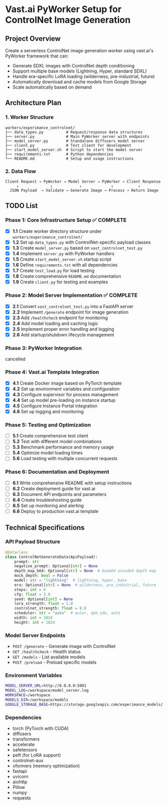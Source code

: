 # Vast.ai PyWorker Setup for ControlNet Image Generation

## Project Overview
Create a serverless ControlNet image generation worker using vast.ai's PyWorker framework that can:
- Generate SDXL images with ControlNet depth conditioning
- Support multiple base models (Lightning, Hyper, standard SDXL)
- Handle era-specific LoRA loading (wilderness, pre-industrial, future)
- Automatically download and cache models from Google Storage
- Scale automatically based on demand

## Architecture Plan

### 1. Worker Structure
```
workers/experimance_controlnet/
├── data_types.py          # Request/response data structures
├── server.py              # Main PyWorker server with endpoints
├── model_server.py        # Standalone diffusers model server
├── client.py              # Test client for development
├── start_model_server.sh  # Script to start the model server
├── requirements.txt       # Python dependencies
└── README.md              # Setup and usage instructions
```

### 2. Data Flow
```
Client Request → PyWorker → Model Server → PyWorker → Client Response
     ↓              ↓            ↓             ↓           ↓
  JSON Payload  → Validate → Generate Image → Process → Return Image
```

## TODO List

### Phase 1: Core Infrastructure Setup ✅ COMPLETE
- [x] **1.1** Create worker directory structure under `workers/experimance_controlnet/`
- [x] **1.2** Set up `data_types.py` with ControlNet-specific payload classes
- [x] **1.3** Create `model_server.py` based on `vast_controlnet_test.py`
- [x] **1.4** Implement `server.py` with PyWorker handlers
- [x] **1.5** Create `start_model_server.sh` startup script
- [x] **1.6** Define `requirements.txt` with all dependencies
- [x] **1.7** Create `test_load.py` for load testing
- [x] **1.8** Create comprehensive `README.md` documentation
- [x] **1.9** Create `client.py` for testing and examples

### Phase 2: Model Server Implementation ✅ COMPLETE
- [x] **2.1** Convert `vast_controlnet_test.py` into a FastAPI server
- [x] **2.2** Implement `/generate` endpoint for image generation
- [x] **2.3** Add `/healthcheck` endpoint for monitoring
- [x] **2.4** Add model loading and caching logic
- [x] **2.5** Implement proper error handling and logging
- [x] **2.6** Add startup/shutdown lifecycle management

### Phase 3: PyWorker Integration
cancelled

### Phase 4: Vast.ai Template Integration
- [x] **4.1** Create Docker image based on PyTorch template
- [x] **4.2** Set up environment variables and configuration
- [x] **4.3** Configure supervisor for process management
- [x] **4.4** Set up model pre-loading on instance startup
- [x] **4.5** Configure Instance Portal integration
- [x] **4.6** Set up logging and monitoring

### Phase 5: Testing and Optimization
- [ ] **5.1** Create comprehensive test client
- [ ] **5.2** Test with different model combinations
- [ ] **5.3** Benchmark performance and memory usage
- [ ] **5.4** Optimize model loading times
- [ ] **5.6** Load testing with multiple concurrent requests

### Phase 6: Documentation and Deployment
- [ ] **6.1** Write comprehensive README with setup instructions
- [ ] **6.2** Create deployment guide for vast.ai
- [ ] **6.3** Document API endpoints and parameters
- [ ] **6.4** Create troubleshooting guide
- [ ] **6.5** Set up monitoring and alerting
- [ ] **6.6** Deploy to production vast.ai template

## Technical Specifications

### API Payload Structure
```python
@dataclass
class ControlNetGenerateData(ApiPayload):
    prompt: str
    negative_prompt: Optional[str] = None
    depth_map_b64: Optional[str] = None  # base64 encoded depth map
    mock_depth: bool = False
    model: str = "lightning"  # lightning, hyper, base
    era: Optional[str] = None  # wilderness, pre_industrial, future
    steps: int = 6
    cfg: float = 2.0
    seed: Optional[int] = None
    lora_strength: float = 1.0
    controlnet_strength: float = 0.8
    scheduler: str = "auto"  # euler, dpm_sde, auto
    width: int = 1024
    height: int = 1024
```

### Model Server Endpoints
- `POST /generate` - Generate image with ControlNet
- `GET /healthcheck` - Health status
- `GET /models` - List available models
- `POST /preload` - Preload specific models

### Environment Variables
```bash
MODEL_SERVER_URL=http://0.0.0.0:5001
MODEL_LOG=/workspace/model_server.log
WORKSPACE=/workspace
MODELS_DIR=/workspace/models
GOOGLE_STORAGE_BASE=https://storage.googleapis.com/experimance_models/
```

### Dependencies
- torch (PyTorch with CUDA)
- diffusers
- transformers
- accelerate
- safetensors
- peft (for LoRA support)
- controlnet-aux
- xformers (memory optimization)
- fastapi
- uvicorn
- aiohttp
- Pillow
- numpy
- requests

